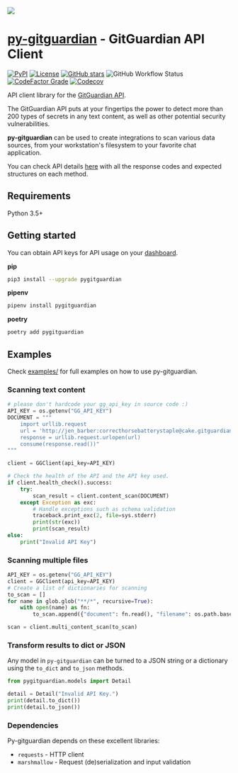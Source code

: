 <a href="https://gitguardian.com/"><img src="https://cdn.jsdelivr.net/gh/gitguardian/py-gitguardian/doc/logo.svg"></a>

# [py-gitguardian](https://github.com/GitGuardian/py-gitguardian) - GitGuardian API Client

[![PyPI](https://img.shields.io/pypi/v/pygitguardian?color=%231B2D55&style=for-the-badge)](https://pypi.org/project/pygitguardian/)
[![License](https://img.shields.io/github/license/GitGuardian/py-gitguardian?color=%231B2D55&style=for-the-badge)](LICENSE)
[![GitHub stars](https://img.shields.io/github/stars/gitguardian/py-gitguardian?color=%231B2D55&style=for-the-badge)](https://github.com/GitGuardian/py-gitguardian/stargazers)
![GitHub Workflow Status](https://img.shields.io/github/workflow/status/GitGuardian/py-gitguardian/Main?style=for-the-badge)
[![CodeFactor Grade](https://img.shields.io/codefactor/grade/github/gitguardian/py-gitguardian?style=for-the-badge)](https://www.codefactor.io/repository/github/gitguardian/py-gitguardian)
[![Codecov](https://img.shields.io/codecov/c/github/GitGuardian/py-gitguardian?style=for-the-badge)](https://codecov.io/gh/GitGuardian/py-gitguardian/)

API client library for the [GitGuardian API](https://api.gitguardian.com/).

The GitGuardian API puts at your fingertips the power to detect more than 200 types of secrets in any text content, as well as other potential security vulnerabilities.

**py-gitguardian** can be used to create integrations to scan various data sources, from your workstation's filesystem to your favorite chat application.

You can check API details [here](https://api.gitguardian.com/docs)
with all the response codes and expected structures on each method.

## Requirements

Python 3.5+

## Getting started

You can obtain API keys for API usage on your [dashboard](https://dashboard.gitguardian.com/api/v1/auth/user/github_login/authorize?utm_source=github&utm_medium=py_gitguardian&utm_campaign=py1).

**pip**

```bash
pip3 install --upgrade pygitguardian
```

**pipenv**

```bash
pipenv install pygitguardian
```

**poetry**

```bash
poetry add pygitguardian
```

## Examples

Check [examples/](examples/) for full examples on how to use py-gitguardian.

### Scanning text content

```py
# please don't hardcode your gg_api_key in source code :)
API_KEY = os.getenv("GG_API_KEY")
DOCUMENT = """
    import urllib.request
    url = 'http://jen_barber:correcthorsebatterystaple@cake.gitguardian.com/isreal.json'
    response = urllib.request.urlopen(url)
    consume(response.read())"
"""

client = GGClient(api_key=API_KEY)

# Check the health of the API and the API key used.
if client.health_check().success:
    try:
        scan_result = client.content_scan(DOCUMENT)
    except Exception as exc:
        # Handle exceptions such as schema validation
        traceback.print_exc(2, file=sys.stderr)
        print(str(exc))
        print(scan_result)
else:
    print("Invalid API Key")
```

### Scanning multiple files

```py
API_KEY = os.getenv("GG_API_KEY")
client = GGClient(api_key=API_KEY)
# Create a list of dictionaries for scanning
to_scan = []
for name in glob.glob("**/*", recursive=True):
    with open(name) as fn:
        to_scan.append({"document": fn.read(), "filename": os.path.basename(name)})

scan = client.multi_content_scan(to_scan)
```

### Transform results to dict or JSON

Any model in `py-gitguardian` can be turned to a JSON string or a dictionary using
the `to_dict` and `to_json` methods.

```py
from pygitguardian.models import Detail

detail = Detail("Invalid API Key.")
print(detail.to_dict())
print(detail.to_json())
```

### Dependencies

Py-gitguardian depends on these excellent libraries:

- `requests` - HTTP client
- `marshmallow` - Request (de)serialization and input validation
